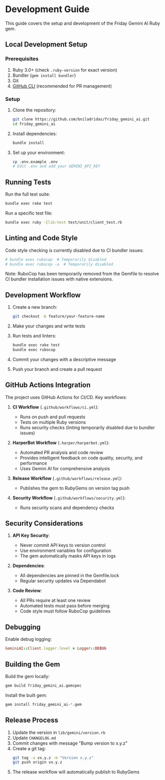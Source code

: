 # Development Guide

This guide covers the setup and development of the Friday Gemini AI Ruby gem.

## Local Development Setup

### Prerequisites
1. Ruby 3.0+ (check `.ruby-version` for exact version)
2. Bundler (`gem install bundler`)
3. Git
4. [GitHub CLI](https://cli.github.com/) (recommended for PR management)

### Setup

1. Clone the repository:
   ```bash
   git clone https://github.com/bniladridas/friday_gemini_ai.git
   cd friday_gemini_ai
   ```

2. Install dependencies:
   ```bash
   bundle install
   ```

3. Set up your environment:
   ```bash
   cp .env.example .env
   # Edit .env and add your GEMINI_API_KEY
   ```

## Running Tests

Run the full test suite:
```bash
bundle exec rake test
```

Run a specific test file:
```bash
bundle exec ruby -Ilib:test test/unit/client_test.rb
```

## Linting and Code Style

Code style checking is currently disabled due to CI bundler issues:
```bash
# bundle exec rubocop  # Temporarily disabled
# bundle exec rubocop -a  # Temporarily disabled
```

Note: RuboCop has been temporarily removed from the Gemfile to resolve CI bundler installation issues with native extensions.

## Development Workflow

1. Create a new branch:
   ```bash
   git checkout -b feature/your-feature-name
   ```

2. Make your changes and write tests

3. Run tests and linters:
   ```bash
   bundle exec rake test
   bundle exec rubocop
   ```

4. Commit your changes with a descriptive message

5. Push your branch and create a pull request

## GitHub Actions Integration

The project uses GitHub Actions for CI/CD. Key workflows:

1. **CI Workflow** (`.github/workflows/ci.yml`):
     - Runs on push and pull requests
     - Tests on multiple Ruby versions
     - Runs security checks (linting temporarily disabled due to bundler issues)

2. **HarperBot Workflow** (`.harper/harperbot.yml`):
    - Automated PR analysis and code review
    - Provides intelligent feedback on code quality, security, and performance
    - Uses Gemini AI for comprehensive analysis

3. **Release Workflow** (`.github/workflows/release.yml`):
    - Publishes the gem to RubyGems on version tag push

4. **Security Workflow** (`.github/workflows/security.yml`):
    - Runs security scans and dependency checks

## Security Considerations

1. **API Key Security**:
   - Never commit API keys to version control
   - Use environment variables for configuration
   - The gem automatically masks API keys in logs

2. **Dependencies**:
   - All dependencies are pinned in the Gemfile.lock
   - Regular security updates via Dependabot

3. **Code Review**:
   - All PRs require at least one review
   - Automated tests must pass before merging
   - Code style must follow RuboCop guidelines

## Debugging

Enable debug logging:
```ruby
GeminiAI::Client.logger.level = Logger::DEBUG
```

## Building the Gem

Build the gem locally:
```bash
gem build friday_gemini_ai.gemspec
```

Install the built gem:
```bash
gem install friday_gemini_ai-*.gem
```

## Release Process

1. Update the version in `lib/gemini/version.rb`
2. Update `CHANGELOG.md`
3. Commit changes with message "Bump version to x.y.z"
4. Create a git tag:
   ```bash
   git tag -a vx.y.z -m "Version x.y.z"
   git push origin vx.y.z
   ```
5. The release workflow will automatically publish to RubyGems

